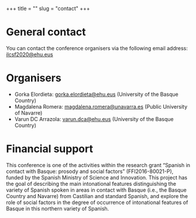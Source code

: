 +++
title = ""
slug = "contact"
+++

# General contact

You can contact the conference organisers via the following email address: ilcsf2020@ehu.eus

# Organisers

- Gorka Elordieta:
gorka.elordieta@ehu.eus
(University of the Basque Country)
- Magdalena Romera:
magdalena.romera@unavarra.es
(Public University of Navarre)
- Varun DC Arrazola:
varun.dca@ehu.eus
(University of the Basque Country)

# Financial support

This conference is one of the activities within the research grant “Spanish in contact with Basque: prosody and social factors” (FFI2016-80021-P), funded by the Spanish Ministry of Science and Innovation. This project has the goal of describing the main intonational features distinguishing the variety of Spanish spoken in areas in contact with Basque (i.e., the Basque Country and Navarre) from Castilian and standard Spanish, and explore the role of social factors in the degree of occurrence of intonational features of Basque in this northern variety of Spanish. 

